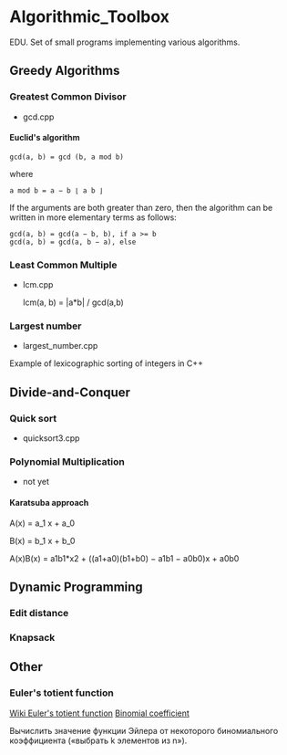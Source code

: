 # Algorithmic_Toolbox
EDU. Set of small programs implementing various algorithms.

## Greedy Algorithms

### Greatest Common Divisor
* gcd.cpp

#### Euclid's algorithm
    gcd(a, b) = gcd (b, a mod b)

where

    a mod b = a − b ⌊ a b ⌋

If the arguments are both greater than zero, then the algorithm can be written in more elementary terms as follows:

    gcd(a, b) = gcd(a − b, b), if a >= b
    gcd(a, b) = gcd(a, b − a), else

### Least Common Multiple
* lcm.cpp

    lcm(a, b) = |a*b| / gcd(a,b)


### Largest number
* largest_number.cpp

Example of lexicographic sorting of integers in C++

## Divide-and-Conquer

### Quick sort
* quicksort3.cpp

### Polynomial Multiplication
* not yet

#### Karatsuba approach

A(x) = a_1 x + a_0

B(x) = b_1 x + b_0

A(x)B(x) = a1b1*x2 + ((a1+a0)(b1+b0) − a1b1 − a0b0)x + a0b0

## Dynamic Programming

### Edit distance

### Knapsack 

## Other

### Euler's totient function

[Wiki Euler's totient function](https://ru.wikipedia.org/wiki/%D0%A4%D1%83%D0%BD%D0%BA%D1%86%D0%B8%D1%8F_%D0%AD%D0%B9%D0%BB%D0%B5%D1%80%D0%B0#%D0%A4%D1%83%D0%BD%D0%BA%D1%86%D0%B8%D1%8F_%D0%AD%D0%B9%D0%BB%D0%B5%D1%80%D0%B0_%D0%BE%D1%82_%D0%BD%D0%B0%D1%82%D1%83%D1%80%D0%B0%D0%BB%D1%8C%D0%BD%D0%BE%D0%B3%D0%BE_%D1%87%D0%B8%D1%81%D0%BB%D0%B0)
[Binomial coefficient](https://ru.wikipedia.org/wiki/%D0%91%D0%B8%D0%BD%D0%BE%D0%BC%D0%B8%D0%B0%D0%BB%D1%8C%D0%BD%D1%8B%D0%B9_%D0%BA%D0%BE%D1%8D%D1%84%D1%84%D0%B8%D1%86%D0%B8%D0%B5%D0%BD%D1%82)

Вычислить значение функции Эйлера от некоторого биномиального коэффициента («выбрать k элементов из n»).

